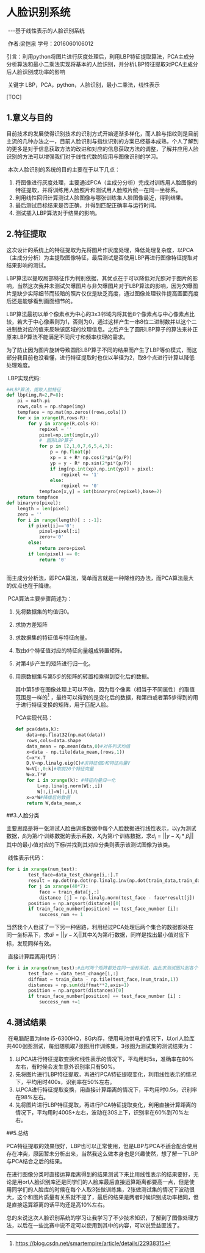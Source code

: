 # 							                      			人脸识别系统

​											---基于线性表示的人脸识别系统	

​				作者:梁恺泉 		学号：2016060106012

​	引言：利用python将图片进行灰度处理后，利用LBP特征提取算法，PCA主成分分析算法和最小二乘法实现将基本的人脸识别，并分析LBP特征提取对PCA主成分后人脸识别成功率的影响

​	关键字  LBP，PCA，python，人脸识别，最小二乘法，线性表示

[TOC]

## 1.意义与目的

​	目前技术的发展使得识别技术的识别方式开始逐渐多样化，而人脸与指纹则是目前主流的几种办法之一，目前人脸识别与指纹识别的方案已经基本成熟，个人了解到的更多是对于信息获取方法的改进和对应的信息获取方法的调整，了解并应用人脸识别的方法可以增强我们对于线性代数的应用与图像识别的学习。

​	本次人脸识别的系统的目的主要在于以下几点：

1. 将图像进行灰度处理，主要通过PCA（主成分分析）完成对训练用人脸图像的特征提取，并将训练用人脸照片和测试用人脸照片统一在同一坐标系。
2. 利用线性回归计算测试人脸图像与哪张训练集人脸图像最近，得到结果。
3. 最后测试目标结果是否正确，并得到匹配正确率与运行时间。
4. 测试插入LBP算法对于结果的影响。

## 2.特征提取

​	这次设计的系统上的特征提取为先将图片作灰度处理，降低处理复杂度，以PCA（主成分分析）为主提取图像特征，最后测试是否使用LBP再进行图像特征提取对结果影响的测试。

​	LBP算法以提取局部特征作为判别依据，其优点在于可以降低对光照对于图片的影响，当然这次我并未测试欠曝图片与非欠曝图片对于LBP算法的影响，因为欠曝图片是缺少实际细节而较暗的照片仅仅是缺乏亮度，通过图像处理软件提高画面亮度后还是能够看到画面细节的。

​	LBP算法最初以单个像素点为中心的3x3邻域内将其他8个像素点与中心像素点比较，若大于中心像素则为1，否则为0，通过这样产生一串8位二进制数并以这个二进制数对应的值来反映该区域的纹理信息。之后产生了圆形LBP算子的算法来补正原来LBP算法不能满足不同尺寸和频率纹理的需求。

​	为了防止因为图片旋转导致圆形LBP算子不同的结果而产生了LBP等价模式，而这部分我目前也没看懂，进行特征提取时也仅以半径为2，取8个点进行计算以降低处理难度。

​	LBP实现代码:

```python
##LBP算法，提取人脸特征
def lbp(img,R=2,P=8):
    pi = math.pi  
    rows,cols = np.shape(img)  
    tempface = np.mat(np.zeros((rows,cols)))  
    for x in xrange(R,rows-R):  
        for y in xrange(R,cols-R):  
            repixel = ''  
            pixel=np.int(img[x,y])  
            #　圆形LBP算子  
            for p in [2,1,0,7,6,5,4,3]:  
                p = np.float(p)  
                xp = x + R* np.cos(2*pi*(p/P))  
                yp = y - R* np.sin(2*pi*(p/P))  
                if img[np.int(xp),np.int(yp)] > pixel:
                    repixel += '1'  
                else:  
                    repixel += '0'  
            tempface[x,y] = int(binaryro(repixel),base=2)  
    return tempface
def binaryro(pixel):
    length = len(pixel)
    zero = ''
    for i in range(length)[ : :-1]:
        if pixel[i]=='0':
            pixel=pixel[:i]
            zero+='0'
        else:
            return zero+pixel
        if len(pixel) == 0:
            return '0'
    
```

​	而主成分分析法，即PCA算法，简单而言就是一种降维的办法，而PCA算法最大的优点也在于降维。

​	PCA算法主要步骤简述为：

1. 先将数据集的均值归0。

2. 求协方差矩阵

3. 求数据集的特征值与特征向量。

4. 取由d个特征值对应的特征向量组成转置矩阵。

5. 对第4步产生的矩阵进行归一化。

6. 用原数据集与第5步的矩阵的转置相乘得到变化后的数据。

   其中第5步在图像处理上可以不做，因为每个像素（相当于不同属性）的取值范围是一样的[^1] ，最终可以得到的是变化后的数据，和第四或者第5步得到的用于进行特征变换的矩阵，用于匹配人脸。

   PCA实现代码：

   ```python
   def pca(data,k):
       data=np.float32(np.mat(data))
       rows,cols=data.shape
       data_mean = np.mean(data,0)#对各列求均值
       x=data - np.tile(data_mean,(rows,1))
       C=x*x.T
       D,V=np.linalg.eig(C)#求特征值D和特征向量V
       W=V[:,0:k]#取前20个特征向量
       W=x.T*W
       for i in xrange(k): #特征向量归一化
           L=np.linalg.norm(W[:,i])
           W[:,i]=W[:,i]/L
       x=x*W#降维后的数据
       return W,data_mean,x
   
   ```

   [^1]: https://blog.csdn.net/smartempire/article/details/22938315

##3.人脸分类

​	主要思路是将一张测试人脸由训练数据中每个人脸数据进行线性表示，以y为测试数据，$\beta_i$为第$i$个训练数据的表示系数，$X_i$为第$i$个训练数据，求$d_i=||y-X_i*\beta_i||$其中的最小值对应的下标$i$并找到其对应分类则表示该测试图像为该类。

​	线性表示代码：

```python
for i in xrange(num_test):
        test_face=data_test_change[i,:].T
        result = np.dot(np.dot(np.linalg.inv(np.dot(train_data,train_data.T)),train_data),test_face)
        for j in xrange(40*7):
            face = train_data[j,:]
            distance [j] = np.linalg.norm(test_face - face*result[j])
        position = np.argsort(distance)[0]
        if train_face_number[position] == test_face_number [i]:
            success_num += 1
```

​	当然我个人也试了一下另一种思路，利用经过PCA处理后两个集合的数据都处在同一坐标系下，求$di=||y-X_i||$其中$X_i$为第$i$行数据，同样是找出最小值对应下标，发现同样有效。

​	直接计算距离用代码：

```python
for i in xrange(num_test):#此时两个矩阵都处在同一坐标系统，由此求测试图片到各个训练图片的距离，并找出其中距离最近的一张作为识别结果
        test_face = data_test_change[i,:]
        diffmat = train_data - np.tile(test_face,(num_train,1))
        distances = np.sum(diffmat**2,axis=1)
        position = np.argsort(distances)[0]
        if train_face_number[position] == test_face_number [i] :
            success_num +=1
```

## 4.测试结果

​	在电脑配置为Inte i5-6300HQ，8G内存，使用电池供电的情况下，以orl人脸库共400张图测试，每组随机取7张图用作训练集，3张图为测试集的测试结果为：

1. 以PCA进行特征提取变换和线性表示的情况下，平均用时5s，准确率在80%左右，有时候会发生意外识别率只有50%。
2. 先将图片进行LBP特征提取，再进行PCA特征提取变化，利用线性表示的情况下，平均用时400s，识别率在50%左右。
3. 以PCA进行特征提取变换，用直接计算距离的情况下，平均用时0.5s，识别率在98%左右。
4. 先将图片进行LBP特征提取，再进行PCA特征提取变化，利用直接计算距离的情况下，平均用时400S+左右，波动在30S上下，识别率在60%到70%左右。

##5.总结

​	PCA特征提取的效果很好，LBP也可以正常使用，但是LBP与PCA不适合配合使用存在冲突，原因暂未分析出来，当然我这么做本身也是兴趣使然，想了解一下LBP与PCA结合之后的结果。

​	在进行图像分类时直接运算距离得到的结果测试下来比用线性表示的结果要好，无论是用orl人脸识别库还是同学们的人脸库最后直接运算距离都要高一点，但是使用同学们的人脸库的时候在每个人取3张做训练集，2张做测试集的情况下波动很大，这个和图片质量有关系就不提了，最后的结果是两者时候识别成功率相同，但是直接运算距离的话平均还是高10%左右。

​	总的来说这次人脸识别系统的学习让我学习了不少技术知识，了解到了图像处理方法，以后在一些比赛中说不定可以使用到其中的内容，可以说受益匪浅了。